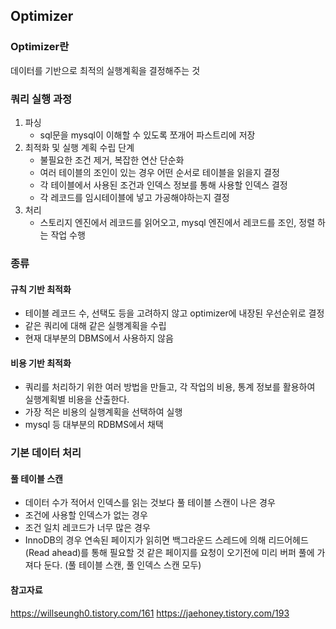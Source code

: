 ## Optimizer

### Optimizer란

데이터를 기반으로 최적의 실행계획을 결정해주는 것

### 쿼리 실행 과정

1. 파싱
   - sql문을 mysql이 이해할 수 있도록 쪼개어 파스트리에 저장
2. 최적화 및 실행 계획 수립 단계
   - 불필요한 조건 제거, 복잡한 연산 단순화
   - 여러 테이블의 조인이 있는 경우 어떤 순서로 테이블을 읽을지 결정
   - 각 테이블에서 사용된 조건과 인덱스 정보를 통해 사용할 인덱스 결정
   - 각 레코드를 임시테이블에 넣고 가공해야하는지 결정
3. 처리
   - 스토리지 엔진에서 레코드를 읽어오고, mysql 엔진에서 레코드를 조인, 정렬 하는 작업 수행

### 종류

#### 규칙 기반 최적화

- 테이블 레코드 수, 선택도 등을 고려하지 않고 optimizer에 내장된 우선순위로 결정
- 같은 쿼리에 대해 같은 실행계획을 수립
- 현재 대부분의 DBMS에서 사용하지 않음

#### 비용 기반 최적화

- 쿼리를 처리하기 위한 여러 방법을 만들고, 각 작업의 비용, 통계 정보를 활용하여 실행계획별 비용을 산출한다.
- 가장 적은 비용의 실행계획을 선택하여 실행
- mysql 등 대부분의 RDBMS에서 채택

### 기본 데이터 처리

#### 풀 테이블 스캔

- 데이터 수가 적어서 인덱스를 읽는 것보다 풀 테이블 스캔이 나은 경우
- 조건에 사용할 인덱스가 없는 경우
- 조건 일치 레코드가 너무 많은 경우
- InnoDB의 경우 연속된 페이지가 읽히면 백그라운드 스레드에 의해 리드어헤드(Read ahead)를 통해 필요할 것 같은 페이지를 요청이 오기전에 미리 버퍼 풀에 가져다 둔다. (풀 테이블 스캔, 풀 인덱스 스캔 모두)

#### 참고자료

https://willseungh0.tistory.com/161
https://jaehoney.tistory.com/193
